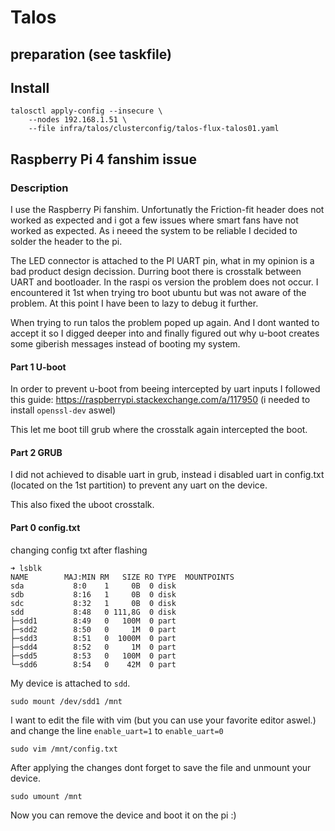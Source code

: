 # Talos

## preparation (see taskfile)

## Install

```console
talosctl apply-config --insecure \
    --nodes 192.168.1.51 \
    --file infra/talos/clusterconfig/talos-flux-talos01.yaml
```

## Raspberry Pi 4 fanshim issue

### Description

I use the Raspberry Pi fanshim. Unfortunatly the Friction-fit header does not worked as expected and i got a few issues where smart fans have not worked as expected.
As i neeed the system to be reliable I decided to solder the header to the pi.

The LED connector is attached to the PI UART pin, what in my opinion is a bad product design decission. Durring boot there is crosstalk between UART and bootloader.
In the raspi os version the problem does not occur. I encountered it 1st when trying tro boot ubuntu but was not aware of the problem. At this point I have been to lazy to debug it further.

When trying to run talos the problem poped up again. And I dont wanted to accept it so I digged deeper into and finally figured out why u-boot creates some giberish messages instead of booting my system.

#### Part 1 U-boot

In order to prevent u-boot from beeing intercepted by uart inputs I followed this guide: <https://raspberrypi.stackexchange.com/a/117950> (i needed to install `openssl-dev` aswel)

This let me boot till grub where the crosstalk again intercepted the boot.

#### Part 2 GRUB

I did not achieved to disable uart in grub, instead i disabled uart in config.txt (located on the 1st partition) to prevent any uart on the device.

This also fixed the uboot crosstalk.

#### Part 0 config.txt

changing config txt after flashing

```console
➜ lsblk
NAME        MAJ:MIN RM   SIZE RO TYPE  MOUNTPOINTS
sda           8:0    1     0B  0 disk
sdb           8:16   1     0B  0 disk
sdc           8:32   1     0B  0 disk
sdd           8:48   0 111,8G  0 disk
├─sdd1        8:49   0   100M  0 part
├─sdd2        8:50   0     1M  0 part
├─sdd3        8:51   0  1000M  0 part
├─sdd4        8:52   0     1M  0 part
├─sdd5        8:53   0   100M  0 part
└─sdd6        8:54   0    42M  0 part
```

My device is attached to `sdd`.

```console
sudo mount /dev/sdd1 /mnt
```

I want to edit the file with vim (but you can use your favorite editor aswel.)
and change the line `enable_uart=1` to `enable_uart=0`

```console
sudo vim /mnt/config.txt
```

After applying the changes dont forget to save the file and unmount your device.

```console
sudo umount /mnt
```

Now you can remove the device and boot it on the pi :)
